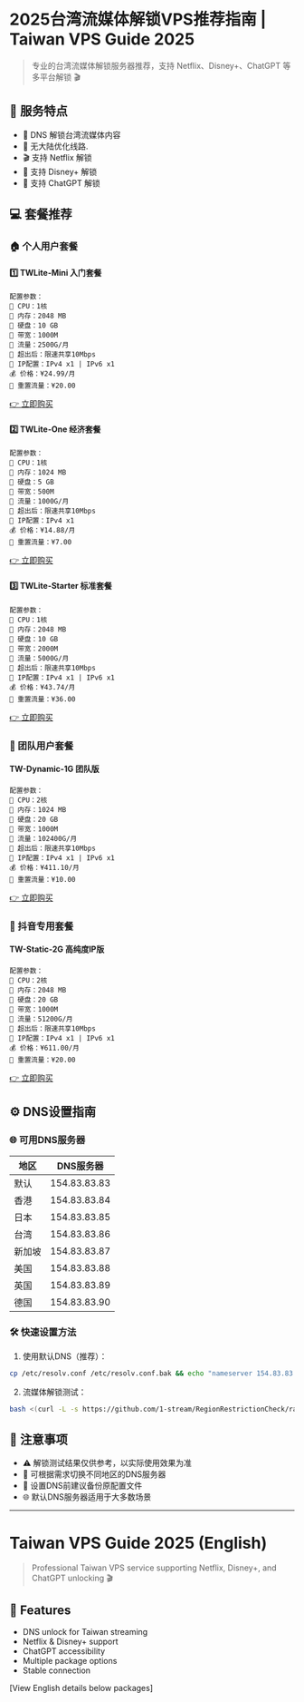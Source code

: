 # 2025台湾流媒体解锁VPS推荐指南 | Taiwan VPS Guide 2025

> 专业的台湾流媒体解锁服务器推荐，支持 Netflix、Disney+、ChatGPT 等多平台解锁 🎬

## 🌟 服务特点

- 🎯 DNS 解锁台湾流媒体内容
- 🚀 无大陆优化线路.
- 🎬 支持 Netflix 解锁
- 🏰 支持 Disney+ 解锁
- 🤖 支持 ChatGPT 解锁

## 💻 套餐推荐

### 🏠 个人用户套餐

#### 1️⃣ TWLite-Mini 入门套餐
```properties
配置参数：
📌 CPU：1核
📌 内存：2048 MB
📌 硬盘：10 GB
📌 带宽：1000M
📌 流量：2500G/月
📌 超出后：限速共享10Mbps
📌 IP配置：IPv4 x1 | IPv6 x1
💰 价格：¥24.99/月
🔄 重置流量：¥20.00
```
[👉 立即购买](https://akile.io/shop/server?type=traffic&areaId=6&nodeId=11&planId=827&aff_code=a1e2817f-c626-4f0b-b7ba-afce0951a583)

#### 2️⃣ TWLite-One 经济套餐
```properties
配置参数：
📌 CPU：1核
📌 内存：1024 MB
📌 硬盘：5 GB
📌 带宽：500M
📌 流量：1000G/月
📌 超出后：限速共享10Mbps
📌 IP配置：IPv4 x1
💰 价格：¥14.88/月
🔄 重置流量：¥7.00
```
[👉 立即购买](https://acck.io/shop/server?type=traffic&areaId=3&nodeId=5&planId=50&aff_code=ea428d86-959e-4efc-8888-8a7eeab51e52)

#### 3️⃣ TWLite-Starter 标准套餐
```properties
配置参数：
📌 CPU：1核
📌 内存：2048 MB
📌 硬盘：10 GB
📌 带宽：2000M
📌 流量：5000G/月
📌 超出后：限速共享10Mbps
📌 IP配置：IPv4 x1 | IPv6 x1
💰 价格：¥43.74/月
🔄 重置流量：¥36.00
```
[👉 立即购买](https://akile.io/shop/server?type=traffic&areaId=6&nodeId=11&planId=828&aff_code=a1e2817f-c626-4f0b-b7ba-afce0951a583)

### 👥 团队用户套餐

#### TW-Dynamic-1G 团队版
```properties
配置参数：
📌 CPU：2核
📌 内存：1024 MB
📌 硬盘：20 GB
📌 带宽：1000M
📌 流量：102400G/月
📌 超出后：限速共享10Mbps
📌 IP配置：IPv4 x1 | IPv6 x1
💰 价格：¥411.10/月
🔄 重置流量：¥10.00
```
[👉 立即购买](https://akile.io/shop/server?type=traffic&areaId=6&nodeId=16&planId=859&aff_code=a1e2817f-c626-4f0b-b7ba-afce0951a583)

### 🎯 抖音专用套餐

#### TW-Static-2G 高纯度IP版
```properties
配置参数：
📌 CPU：2核
📌 内存：2048 MB
📌 硬盘：20 GB
📌 带宽：1000M
📌 流量：51200G/月
📌 超出后：限速共享10Mbps
📌 IP配置：IPv4 x1 | IPv6 x1
💰 价格：¥611.00/月
🔄 重置流量：¥20.00
```
[👉 立即购买](https://akile.io/shop/server?type=traffic&areaId=6&nodeId=21&planId=906&aff_code=a1e2817f-c626-4f0b-b7ba-afce0951a583)

## ⚙️ DNS设置指南

### 🌐 可用DNS服务器
| 地区 | DNS服务器 |
|------|-----------|
| 默认 | 154.83.83.83 |
| 香港 | 154.83.83.84 |
| 日本 | 154.83.83.85 |
| 台湾 | 154.83.83.86 |
| 新加坡 | 154.83.83.87 |
| 美国 | 154.83.83.88 |
| 英国 | 154.83.83.89 |
| 德国 | 154.83.83.90 |

### 🛠️ 快速设置方法

1. 使用默认DNS（推荐）：
```bash
cp /etc/resolv.conf /etc/resolv.conf.bak && echo "nameserver 154.83.83.83" > /etc/resolv.conf
```

2. 流媒体解锁测试：
```bash
bash <(curl -L -s https://github.com/1-stream/RegionRestrictionCheck/raw/main/check.sh) -M 4
```

## 📝 注意事项

- ⚠️ 解锁测试结果仅供参考，以实际使用效果为准
- 🔄 可根据需求切换不同地区的DNS服务器
- 💾 设置DNS前建议备份原配置文件
- 🌐 默认DNS服务器适用于大多数场景

---

# Taiwan VPS Guide 2025 (English)

> Professional Taiwan VPS service supporting Netflix, Disney+, and ChatGPT unlocking 🎬

## 🌟 Features
- DNS unlock for Taiwan streaming
- Netflix & Disney+ support
- ChatGPT accessibility
- Multiple package options
- Stable connection

[View English details below packages]
